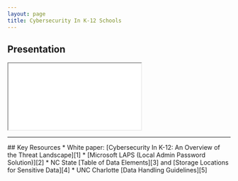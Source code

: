 ```yaml
---
layout: page
title: Cybersecurity In K-12 Schools
---
```

<h2 class="sr-only">Presentation</h2>
<div class="embed-responsive embed-responsive-16by9">
  <iframe class="embed-responsive-item" src="presentation.html"></iframe>
</div>
<hr class="mb-5">
## Key Resources
* White paper: [Cybersecurity In K-12: An Overview of the Threat Landscape][1]
* [Microsoft LAPS (Local Admin Password Solution)][2]
* NC State [Table of Data Elements][3] and [Storage Locations for Sensitive Data][4]
* UNC Charlotte [Data Handling Guidelines][5]

[1]:	https://www.fi.ncsu.edu/resources/cybersecurity-in-k-12-an-overview-of-the-threat-landscape/
[2]:	https://www.microsoft.com/en-us/download/details.aspx?id=46899
[3]:	https://oit.ncsu.edu/it-security/data-framework/determining-sensitivity-levels-for-shared-data/
[4]:	https://oit.ncsu.edu/it-security/data-framework/storage-locations-for-university-data/
[5]:	https://oneit.uncc.edu/iso/guideline-data-handling